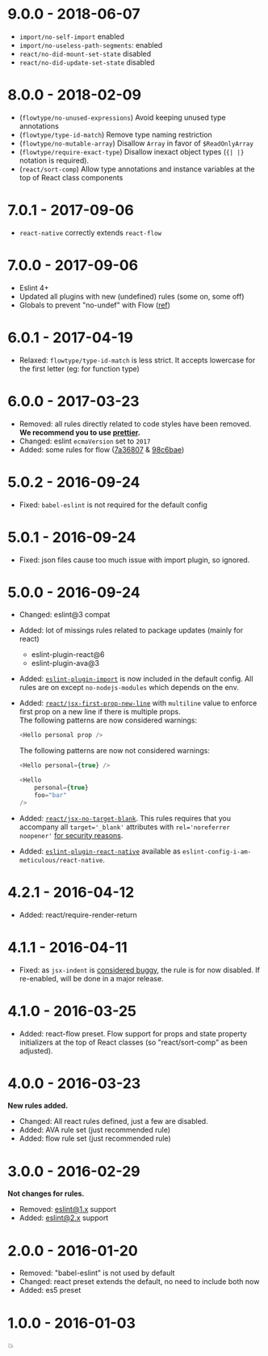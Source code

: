 # 9.0.0 - 2018-06-07

- `import/no-self-import` enabled
- `import/no-useless-path-segments`: enabled
- `react/no-did-mount-set-state` disabled
- `react/no-did-update-set-state` disabled

# 8.0.0 - 2018-02-09

- (`flowtype/no-unused-expressions`) Avoid keeping unused type annotations
- (`flowtype/type-id-match`) Remove type naming restriction
- (`flowtype/no-mutable-array`) Disallow `Array` in favor of `$ReadOnlyArray`
- (`flowtype/require-exact-type`) Disallow inexact object types (`{| |}` notation is required).
- (`react/sort-comp`) Allow type annotations and instance variables at the top of React class components

# 7.0.1 - 2017-09-06

- `react-native` correctly extends `react-flow`

# 7.0.0 - 2017-09-06

- Eslint 4+
- Updated all plugins with new (undefined) rules (some on, some off)
- Globals to prevent "no-undef" with Flow ([ref](https://github.com/gajus/eslint-plugin-flowtype/issues/261))

# 6.0.1 - 2017-04-19

- Relaxed: `flowtype/type-id-match` is less strict.
  It accepts lowercase for the first letter (eg: for function type)

# 6.0.0 - 2017-03-23

- Removed: all rules directly related to code styles have been removed.
  **We recommend you to use [prettier](https://github.com/prettier/prettier).**
- Changed: eslint `ecmaVersion` set to `2017`
- Added: some rules for flow
  ([7a36807](https://github.com/MoOx/eslint-config-i-am-meticulous/commit/7a36807f5b0016fd5fefdb880c7e667b13202c54) &
  [98c6bae](https://github.com/MoOx/eslint-config-i-am-meticulous/commit/98c6bae6b38b77143c78b4ccd74e9b508fdf3dd8))

# 5.0.2 - 2016-09-24

- Fixed: `babel-eslint` is not required for the default config

# 5.0.1 - 2016-09-24

- Fixed: json files cause too much issue with import plugin, so ignored.

# 5.0.0 - 2016-09-24

- Changed: eslint@3 compat
- Added: lot of missings rules related to package updates (mainly for react)
  - eslint-plugin-react@6
  - eslint-plugin-ava@3
- Added: [`eslint-plugin-import`](https://github.com/benmosher/eslint-plugin-import)
  is now included in the default config.
  All rules are on except `no-nodejs-modules` which depends on the env.
- Added: [`react/jsx-first-prop-new-line`](https://github.com/yannickcr/eslint-plugin-react/blob/master/docs/rules/jsx-first-prop-new-line.md)
  with `multiline` value to enforce first prop on a new line if there is
  multiple props.  
  The following patterns are now considered warnings:

  ```js
  <Hello personal prop />
  ```

  The following patterns are now not considered warnings:

  ```js
  <Hello personal={true} />

  <Hello
      personal={true}
      foo="bar"
  />
  ```

- Added: [`react/jsx-no-target-blank`](https://github.com/yannickcr/eslint-plugin-react/blob/master/docs/rules/jsx-no-target-blank.md).
  This rules requires that you accompany all `target='_blank'` attributes with
  `rel='noreferrer noopener'`
  [for security reasons](https://mathiasbynens.github.io/rel-noopener/).
- Added: [`eslint-plugin-react-native`](https://github.com/Intellicode/eslint-plugin-react-native)
  available as `eslint-config-i-am-meticulous/react-native`.

# 4.2.1 - 2016-04-12

- Added: react/require-render-return

# 4.1.1 - 2016-04-11

- Fixed: as `jsx-indent` is
  [considered buggy](https://github.com/yannickcr/eslint-plugin-react/issues/540),
  the rule is for now disabled. If re-enabled, will be done in a major release.

# 4.1.0 - 2016-03-25

- Added: react-flow preset.
  Flow support for props and state property initializers at the top of React
  classes (so "react/sort-comp" as been adjusted).

# 4.0.0 - 2016-03-23

**New rules added.**

- Changed: All react rules defined, just a few are disabled.
- Added: AVA rule set (just recommended rule)
- Added: flow rule set (just recommended rule)

# 3.0.0 - 2016-02-29

**Not changes for rules.**

- Removed: eslint@1.x support
- Added: eslint@2.x support

# 2.0.0 - 2016-01-20

- Removed: "babel-eslint" is not used by default
- Changed: react preset extends the default, no need to include both now
- Added: es5 preset

# 1.0.0 - 2016-01-03

💥
